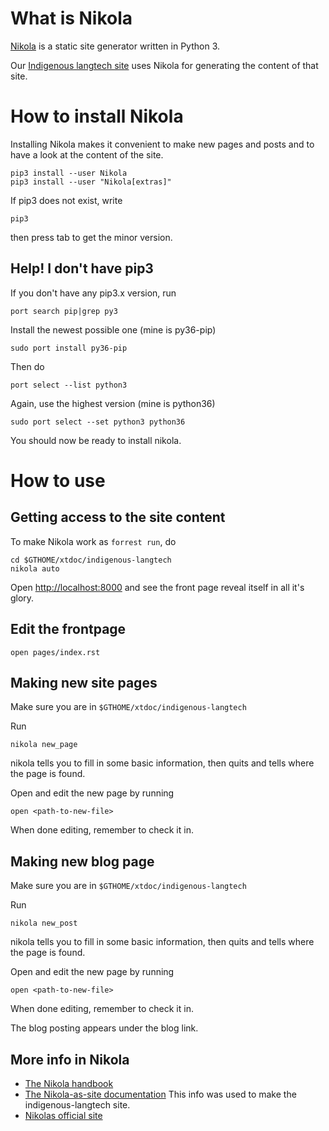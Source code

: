 # What is Nikola

[Nikola](http://getnikola.com) is a static site generator written in Python 3.

Our [Indigenous langtech site](http://indigenous-langtech.uit.no) uses Nikola for generating the content of that site.

# How to install Nikola

Installing Nikola makes it convenient to make new pages and posts and to have a look at the content of the site.

```
pip3 install --user Nikola
pip3 install --user "Nikola[extras]"
```

If pip3 does not exist, write

```
pip3
```

then press tab to get the minor version.

## Help! I don't have pip3

If you don't have any pip3.x version, run

```
port search pip|grep py3
```

Install the newest possible one (mine is py36-pip)

```
sudo port install py36-pip
```

Then do

```
port select --list python3
```

Again, use the highest version (mine is python36)

```
sudo port select --set python3 python36
```

You should now be ready to install nikola.

# How to use

## Getting access to the site content

To make Nikola work as `forrest run`, do

```
cd $GTHOME/xtdoc/indigenous-langtech
nikola auto
```

Open <http://localhost:8000> and see the front page reveal itself in all it's glory.

## Edit the frontpage

```
open pages/index.rst
```

## Making new site pages

Make sure you are in `$GTHOME/xtdoc/indigenous-langtech`

Run

```
nikola new_page
```

nikola tells you to fill in some basic information, then quits and tells where the page is found.

Open and edit the new page by running

```
open <path-to-new-file>
```

When done editing, remember to check it in.

## Making new blog page

Make sure you are in `$GTHOME/xtdoc/indigenous-langtech`

Run

```
nikola new_post
```

nikola tells you to fill in some basic information, then quits and tells where the page is found.

Open and edit the new page by running

```
open <path-to-new-file>
```

When done editing, remember to check it in.

The blog posting appears under the blog link.

## More info in Nikola

* [The Nikola handbook](https://getnikola.com/handbook.html)
* [The Nikola-as-site documentation](https://getnikola.com/creating-a-site-not-a-blog-with-nikola.html) This info was used to make the indigenous-langtech site.
* [Nikolas official site](https://getnikola.com)
